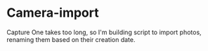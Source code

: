 # Camera-import
Capture One takes too long, so I'm building script to import photos, renaming them based on their creation date.
